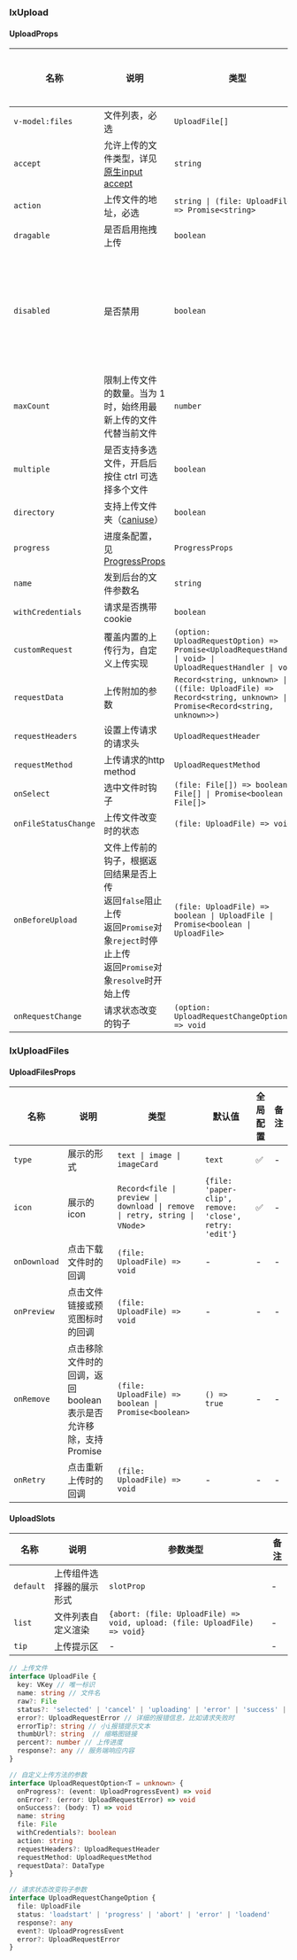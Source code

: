 
### IxUpload

#### UploadProps

| 名称 | 说明 | 类型  | 默认值 | 全局配置 | 备注 |
| --- | --- | --- | --- | --- | --- |
| `v-model:files` | 文件列表，必选 | `UploadFile[]` | `[]` | -  | - |
| `accept` | 允许上传的文件类型，详见 [原生input accept](https://developer.mozilla.org/zh-CN/docs/Web/HTML/Element/input/file) | `string` | - | - | - |
| `action` | 上传文件的地址，必选 | `string \| (file: UploadFile) => Promise<string>`  | - | - | - |
| `dragable` | 是否启用拖拽上传 | `boolean` | `false` | ✅  | - |
| `disabled` | 是否禁用 | `boolean` | `false` | -  | 自定义的触发按钮和自定义的文件列表，disabled需单独处理 |
| `maxCount` | 限制上传文件的数量。当为 1 时，始终用最新上传的文件代替当前文件 | `number` | -  | -  | - |
| `multiple` | 是否支持多选文件，开启后按住 ctrl 可选择多个文件 | `boolean` | `false` | ✅ | - |
| `directory` | 支持上传文件夹（[caniuse](https://caniuse.com/#feat=input-file-directory)） | `boolean` | `false` | ✅ | - |
| `progress` | 进度条配置，见 [ProgressProps](/components/progress/zh#ProgressProps) | `ProgressProps` | - | - | - |
| `name` | 发到后台的文件参数名 | `string` | `file` | ✅  | - |
| `withCredentials` | 请求是否携带cookie | `boolean` | `false` | ✅ | - |
| `customRequest` | 覆盖内置的上传行为，自定义上传实现 | `(option: UploadRequestOption) => Promise<UploadRequestHandler \| void> \| UploadRequestHandler \| void` | 基于XMLHttpRequest实现  | - | - |
| `requestData` | 上传附加的参数  | `Record<string, unknown> \| ((file: UploadFile) => Record<string, unknown> \| Promise<Record<string, unknown>>)` | - | - | - |
| `requestHeaders` | 设置上传请求的请求头  | `UploadRequestHeader` | -  | -  | -  |
| `requestMethod` | 上传请求的http method | `UploadRequestMethod` | `post` | ✅ | - |
| `onSelect` | 选中文件时钩子 | `(file: File[]) => boolean \| File[] \| Promise<boolean \| File[]>` | - | - | - |
| `onFileStatusChange` | 上传文件改变时的状态 | `(file: UploadFile) => void` | - | - | - |
| `onBeforeUpload`   | 文件上传前的钩子，根据返回结果是否上传<br />返回`false`阻止上传<br />返回`Promise`对象`reject`时停止上传<br />返回`Promise`对象`resolve`时开始上传 | `(file: UploadFile) => boolean \| UploadFile \| Promise<boolean \| UploadFile>` | - | - | -  |
| `onRequestChange` | 请求状态改变的钩子 | `(option: UploadRequestChangeOption) => void` | - | - | - |

### IxUploadFiles

#### UploadFilesProps

| 名称 | 说明 | 类型  | 默认值 | 全局配置 | 备注 |
| --- | --- | --- | --- | --- | --- |
| `type` | 展示的形式 | `text \| image \| imageCard` | `text` | ✅ | - |
| `icon` | 展示的icon   | `Record<file \| preview \| download \| remove \| retry, string \| VNode`>  | `{file: 'paper-clip', remove: 'close', retry: 'edit'}` | ✅ | - |
| `onDownload`   | 点击下载文件时的回调 | `(file: UploadFile) => void` | -  | -  | -  |
| `onPreview`    | 点击文件链接或预览图标时的回调 | `(file: UploadFile) => void` | - | - | - |
| `onRemove`     | 点击移除文件时的回调，返回boolean表示是否允许移除，支持Promise | `(file: UploadFile) => boolean \| Promise<boolean>` | `() => true` | -  | - |
| `onRetry`      | 点击重新上传时的回调 | `(file: UploadFile) => void` | - | - | - |

#### UploadSlots

| 名称       | 说明                     | 参数类型                                 | 备注 |
| ---------- | ------------------------ | ---------------------------------------- | ---- |
| `default`  | 上传组件选择器的展示形式 | `slotProp` | - |
| `list` | 文件列表自定义渲染 | `{abort: (file: UploadFile) => void, upload: (file: UploadFile) => void}` | - |
| `tip`      | 上传提示区  | - | - |

```typescript
// 上传文件
interface UploadFile {
  key: VKey // 唯一标识
  name: string // 文件名
  raw?: File
  status?: 'selected' | 'cancel' | 'uploading' | 'error' | 'success' | 'abort' // 当前状态
  error?: UploadRequestError // 详细的报错信息，比如请求失败时
  errorTip?: string // 小i报错提示文本
  thumbUrl?: string  // 缩略图链接
  percent?: number // 上传进度
  response?: any // 服务端响应内容
}

// 自定义上传方法的参数
interface UploadRequestOption<T = unknown> {
  onProgress?: (event: UploadProgressEvent) => void
  onError?: (error: UploadRequestError) => void
  onSuccess?: (body: T) => void
  name: string
  file: File
  withCredentials?: boolean
  action: string
  requestHeaders?: UploadRequestHeader
  requestMethod: UploadRequestMethod
  requestData?: DataType
}

// 请求状态改变钩子参数
interface UploadRequestChangeOption {
  file: UploadFile
  status: 'loadstart' | 'progress' | 'abort' | 'error' | 'loadend'
  response?: any
  event?: UploadProgressEvent
  error?: UploadRequestError
}
```
